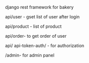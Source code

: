 django rest framework for bakery

api/user - gset list of user after login

api/product - list of product

api/order- to get order of user

api/ api-token-auth/ - for authorization

/admin- for admin panel
